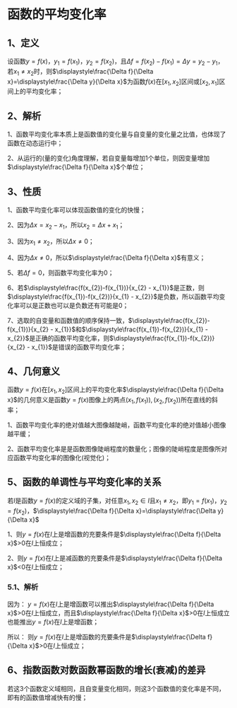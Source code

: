 # 函数的平均变化率
## 1、定义
设函数$y=f(x)，y_{1}=f(x_{1})，y_{2}=f(x_{2})$，且$\Delta f= f(x_{2})-f(x_{1})=\Delta y=y_{2}-y_{1}$，若$x_{1}\ne x_{2}$时，则$\displaystyle\frac{\Delta f}{\Delta x}=\displaystyle\frac{\Delta y}{\Delta x}$为函数$f(x)$在$[x_{1},x_{2}]$区间或$[x_{2},x_{1}]$区间上的平均变化率；

## 2、解析
1、函数平均变化率本质上是函数值的变化量与自变量的变化量之比值，也体现了函数在动态运行中；

2、从运行的(量的变化)角度理解，若自变量每增加1个单位，则因变量增加$\displaystyle\frac{\Delta f}{\Delta x}$个单位；

## 3、性质
1、函数平均变化率可以体现函数值的变化的快慢；

2、因为$\Delta x=x_{2}-x_{1}$，所以$x_{2}=\Delta x+x_{1}$；

3、因为$x_{1}\ne x_{2}$，所以$\Delta x\ne0$；

4、因为$\Delta x\ne0$，所以$\displaystyle\frac{\Delta f}{\Delta x}$有意义；

5、若$\Delta f=0$，则函数平均变化率为0；

6、若$\displaystyle\frac{f(x_{2})-f(x_{1})}{x_{2} - x_{1}}$是正数，则$\displaystyle\frac{f(x_{1})-f(x_{2})}{x_{1} - x_{2}}$是负数，所以函数平均变化率可以是正数也可以是负数还有可能是0；

7、选取的自变量和函数值的顺序保持一致，$\displaystyle\frac{f(x_{2})-f(x_{1})}{x_{2} - x_{1}}$和$\displaystyle\frac{f(x_{1})-f(x_{2})}{x_{1} - x_{2}}$是正确的函数平均变化率，则$\displaystyle\frac{f(x_{1})-f(x_{2})}{x_{2} - x_{1}}$是错误的函数平均变化率；

## 4、几何意义
函数$y=f(x)$在$[x_{1},x_{2}]$区间上的平均变化率$\displaystyle\frac{\Delta f}{\Delta x}$的几何意义是函数$y=f(x)$图像上的两点$(x_{1},f(x_{1})),(x_{2},f(x_{2}))$所在直线的斜率；

1、函数平均变化率的绝对值越大图像越陡峭，函数平均变化率的绝对值越小图像越平缓；

2、函数平均变化率是是函数图像陡峭程度的数量化；图像的陡峭程度是图像所对应函数平均变化率的图像化(视觉化)；

## 5、函数的单调性与平均变化率的关系
若$I$是函数$y=f(x)$的定义域的子集，对任意$x_{1},x_{2} \in I$且$x_{1}\ne x_{2}$，即$y_{1}=f(x_{1})，y_{2}=f(x_{2})$，$\displaystyle\frac{\Delta f}{\Delta x}=\displaystyle\frac{\Delta y}{\Delta x}$

1、则$y=f(x)$在$I$上是增函数的充要条件是$\displaystyle\frac{\Delta f}{\Delta x}$>0在$I$上恒成立；

2、则$y=f(x)$在$I$上是减函数的充要条件是$\displaystyle\frac{\Delta f}{\Delta x}$<0在$I$上恒成立；

### 5.1、解析
因为：
$y=f(x)$在$I$上是增函数可以推出$\displaystyle\frac{\Delta f}{\Delta x}$>0在$I$上恒成立，而且$\displaystyle\frac{\Delta f}{\Delta x}$>0在$I$上恒成立也能推出$y=f(x)$在$I$上是增函数；

所以：
则$y=f(x)$在$I$上是增函数的充要条件是$\displaystyle\frac{\Delta f}{\Delta x}$>0在$I$上恒成立；

## 6、指数函数对数函数幂函数的增长(衰减)的差异
若这3个函数定义域相同，且自变量变化相同，则这3个函数值的变化率是不同，即有的函数值增减快有的慢；
